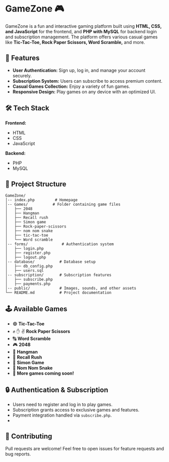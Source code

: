 # GameZone 🎮

GameZone is a fun and interactive gaming platform built using **HTML, CSS, and JavaScript** for the frontend, and **PHP with MySQL** for backend login and subscription management. The platform offers various casual games like **Tic-Tac-Toe, Rock Paper Scissors, Word Scramble,** and more.

## 🚀 Features
- **User Authentication:** Sign up, log in, and manage your account securely.
- **Subscription System:** Users can subscribe to access premium content.
- **Casual Games Collection:** Enjoy a variety of fun games.
- **Responsive Design:** Play games on any device with an optimized UI.

## 🛠️ Tech Stack
**Frontend:**
- HTML
- CSS
- JavaScript

**Backend:**
- PHP
- MySQL

## 📂 Project Structure
```
GameZone/
│-- index.php         # Homepage
│-- Games/           # Folder containing game files
│   ├── 2048
│   ├── Hangman
│   ├── Recall rush
│   ├── Simon game
│   ├── Rock-paper-scissors
│   ├── nom nom snake
│   ├── tic-tac-toe
│   └── Word scramble
│-- forms/               # Authentication system
│   ├── login.php
│   ├── register.php
│   ├── logout.php
│-- database/           # Database setup
│   ├── db_config.php
│   ├── users.sql
│-- subscription/       # Subscription features
│   ├── subscribe.php
│   ├── payments.php
│-- public/             # Images, sounds, and other assets
└── README.md           # Project documentation
```

## 🕹️ Available Games
- 🟢 **Tic-Tac-Toe**
- ✊ ✋ ✌ **Rock Paper Scissors**
- 🔠 **Word Scramble**
- 🎮 **2048**
- 🔡 **Hangman**
- 🧠 **Recall Rush**
- 🎵 **Simon Game**
- 🐍 **Nom Nom Snake**
- 🎲 **More games coming soon!**

## 🔒 Authentication & Subscription
- Users need to register and log in to play games.
- Subscription grants access to exclusive games and features.
- Payment integration handled via `subscribe.php`.
- 
## 🤝 Contributing
Pull requests are welcome! Feel free to open issues for feature requests and bug reports.
